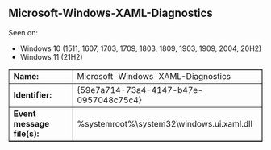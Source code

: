 ## Microsoft-Windows-XAML-Diagnostics

Seen on:
* Windows 10 (1511, 1607, 1703, 1709, 1803, 1809, 1903, 1909, 2004, 20H2)
* Windows 11 (21H2)

<table border="1" class="docutils">
  <tbody>
    <tr>
      <td><b>Name:</b></td>
      <td>Microsoft-Windows-XAML-Diagnostics</td>
    </tr>
    <tr>
      <td><b>Identifier:</b></td>
      <td>{59e7a714-73a4-4147-b47e-0957048c75c4}</td>
    </tr>
    <tr>
      <td><b>Event message file(s):</b></td>
      <td>%systemroot%\system32\windows.ui.xaml.dll</td>
    </tr>
  </tbody>
</table>

&nbsp;


